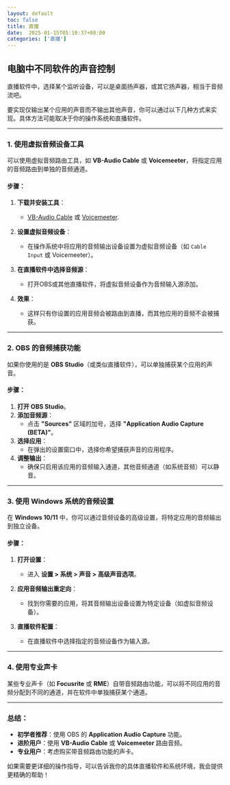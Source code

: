 ```yaml
---
layout: default
toc: false
title: 直播
date:  2025-01-15T05:10:37+08:00
categories: ['直播']
---
```


## 电脑中不同软件的声音控制

直播软件中，选择某个监听设备，可以是桌面扬声器，或其它扬声器，相当于音频流吧。

<!--more-->

要实现仅输出某个应用的声音而不输出其他声音，你可以通过以下几种方式来实现。具体方法可能取决于你的操作系统和直播软件。

---

### **1. 使用虚拟音频设备工具**
可以使用虚拟音频路由工具，如 **VB-Audio Cable** 或 **Voicemeeter**，将指定应用的音频路由到单独的音频通道。

#### 步骤：
1. **下载并安装工具**：
   - [VB-Audio Cable](https://vb-audio.com/Cable/) 或 [Voicemeeter](https://vb-audio.com/Voicemeeter/).
   
2. **设置虚拟音频设备**：
   - 在操作系统中将应用的音频输出设备设置为虚拟音频设备（如 `Cable Input` 或 Voicemeeter）。

3. **在直播软件中选择音频源**：
   - 打开OBS或其他直播软件，将虚拟音频设备作为音频输入源添加。

4. **效果**：
   - 这样只有你设置的应用音频会被路由到直播，而其他应用的音频不会被捕获。

---

### **2. OBS 的音频捕获功能**
如果你使用的是 **OBS Studio**（或类似直播软件），可以单独捕获某个应用的声音。

#### 步骤：
1. **打开 OBS Studio**。
2. **添加音频源**：
   - 点击 **"Sources"** 区域的加号，选择 **"Application Audio Capture (BETA)"**。
3. **选择应用**：
   - 在弹出的设置窗口中，选择你希望捕获声音的应用程序。
4. **调整输出**：
   - 确保只启用该应用的音频输入通道，其他音频通道（如系统音频）可以静音。

---

### **3. 使用 Windows 系统的音频设置**
在 **Windows 10/11** 中，你可以通过音频设备的高级设置，将特定应用的音频输出到独立设备。

#### 步骤：
1. **打开设置**：
   - 进入 **设置 > 系统 > 声音 > 高级声音选项**。
   
2. **应用音频输出重定向**：
   - 找到你需要的应用，将其音频输出设备设置为特定设备（如虚拟音频设备）。

3. **直播软件配置**：
   - 在直播软件中选择指定的音频设备作为输入源。

---

### **4. 使用专业声卡**
某些专业声卡（如 **Focusrite** 或 **RME**）自带音频路由功能，可以将不同应用的音频分配到不同的通道，并在软件中单独捕获某个通道。

---

### **总结：**
- **初学者推荐**：使用 OBS 的 **Application Audio Capture** 功能。
- **进阶用户**：使用 **VB-Audio Cable** 或 **Voicemeeter** 路由音频。
- **专业用户**：考虑购买带音频路由功能的声卡。

如果需要更详细的操作指导，可以告诉我你的具体直播软件和系统环境，我会提供更精确的帮助！